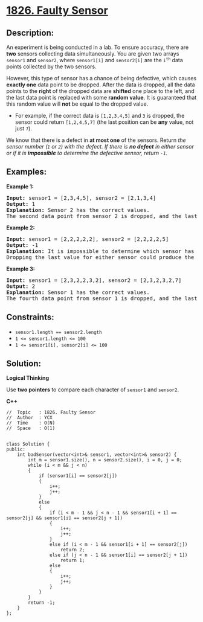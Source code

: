 # [1826. Faulty Sensor](https://leetcode.com/problems/faulty-sensor/)


## Description:

<p>An experiment is being conducted in a lab. To ensure accuracy, there are <strong>two</strong> sensors collecting data simultaneously. You are given two arrays <code>sensor1</code> and <code>sensor2</code>, where <code>sensor1[i]</code> and <code>sensor2[i]</code> are the <code>i<sup>th</sup></code> data points collected by the two sensors.</p>

<p>However, this type of sensor has a chance of being defective, which causes <strong>exactly one</strong> data point to be dropped. After the data is dropped, all the data points to the <strong>right</strong> of the dropped data are <strong>shifted</strong> one place to the left, and the last data point is replaced with some <strong>random value</strong>. It is guaranteed that this random value will <strong>not</strong> be equal to the dropped value.</p>

<ul>
    <li>For example, if the correct data is <code>[1,2,3,4,5]</code> and <code>3</code> is dropped, the sensor could return <code>[1,2,4,5,7]</code> (the last position can be <strong>any</strong> value, not just <code>7</code>).</li>
</ul>

<p>We know that there is a defect in <strong>at most one</strong> of the sensors. Return <em>the sensor number (<code>1</code> or <code>2</code>) with the defect. If there is <strong>no defect</strong> in either sensor or if it is <strong>impossible</strong> to determine the defective sensor, return <code>-1</code>.</em></p>


## Examples:

<strong>Example 1:</strong>
<pre>
<strong>Input:</strong> sensor1 = [2,3,4,5], sensor2 = [2,1,3,4]
<strong>Output:</strong> 1
<strong>Explanation:</strong> Sensor 2 has the correct values.
The second data point from sensor 2 is dropped, and the last value of sensor 1 is replaced by a 5.
</pre>

<strong>Example 2:</strong>
<pre>
<strong>Input:</strong> sensor1 = [2,2,2,2,2], sensor2 = [2,2,2,2,5]
<strong>Output:</strong> -1
<strong>Explanation:</strong> It is impossible to determine which sensor has a defect.
Dropping the last value for either sensor could produce the output for the other sensor.
</pre>

<strong>Example 3:</strong>
<pre>
<strong>Input:</strong> sensor1 = [2,3,2,2,3,2], sensor2 = [2,3,2,3,2,7]
<strong>Output:</strong> 2
<strong>Explanation:</strong> Sensor 1 has the correct values.
The fourth data point from sensor 1 is dropped, and the last value of sensor 1 is replaced by a 7.
</pre>


## Constraints:

<ul>
    <li><code>sensor1.length == sensor2.length</code></li>
    <li><code>1 &lt;= sensor1.length &lt;= 100</code></li>
    <li><code>1 &lt;= sensor1[i], sensor2[i] &lt;= 100</code></li>
</ul>


## Solution:

<strong>Logical Thinking</strong>
<p>Use <strong>two pointers</strong> to compare each character of <code>sensor1</code> and <code>sensor2</code>.</p>


<strong>C++</strong>

```
//  Topic   : 1826. Faulty Sensor
//  Author  : YCX
//  Time    : O(N)
//  Space   : O(1)


class Solution {
public:
    int badSensor(vector<int>& sensor1, vector<int>& sensor2) {
        int m = sensor1.size(), n = sensor2.size(), i = 0, j = 0;
        while (i < m && j < n)
        {
            if (sensor1[i] == sensor2[j])
            {
                i++;
                j++;
            }
            else
            {
                if (i < m - 1 && j < n - 1 && sensor1[i + 1] == sensor2[j] && sensor1[i] == sensor2[j + 1])
                {
                    i++;
                    j++;
                }
                else if (i < m - 1 && sensor1[i + 1] == sensor2[j])
                    return 2;
                else if (j < n - 1 && sensor1[i] == sensor2[j + 1])
                    return 1;
                else
                {
                    i++;
                    j++;
                }
            }
        }
        return -1;
    }
};
```